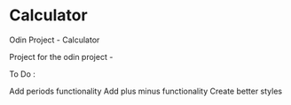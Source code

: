 # Calculator
Odin Project - Calculator

Project for the odin project - 

To Do : 

Add periods functionality
Add plus minus functionality
Create better styles 
